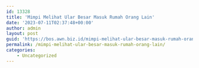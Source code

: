 ```yaml
---
id: 13328
title: 'Mimpi Melihat Ular Besar Masuk Rumah Orang Lain'
date: '2023-07-11T02:37:48+00:00'
author: admin
layout: post
guid: 'https://bos.awn.biz.id/mimpi-melihat-ular-besar-masuk-rumah-orang-lain/'
permalink: /mimpi-melihat-ular-besar-masuk-rumah-orang-lain/
categories:
    - Uncategorized
---
```


